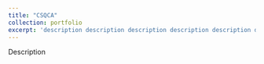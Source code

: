 ```yaml
---
title: "CSQCA"
collection: portfolio
excerpt: 'description description description description description description description description </br> <img src="http://SendurLanter.github.io/files/MRT.gif"  width="300" height="225" align=left> </br></br></br></br></br>'
---
```


Description